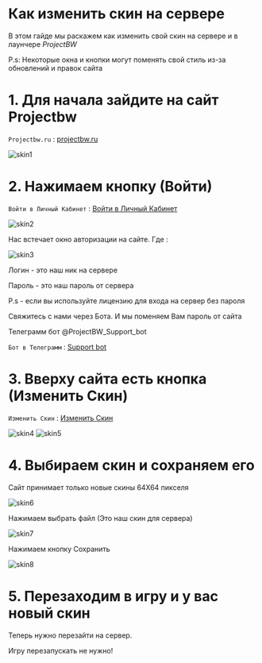 # Как изменить скин на сервере

В этом гайде мы раскажем как изменить свой скин на сервере и в лаунчере *ProjectBW*

P.s: Некоторые окна и кнопки могут поменять свой стиль из-за обновлений и правок сайта


# 1. Для начала зайдите на сайт Projectbw

`Projectbw.ru` : [projectbw.ru](https://projectbw.ru)

![skin1](https://wiki.projectbw.ru/images/skin/skin1.jpg)


# 2. Нажимаем кнопку (Войти)

`Войти в Личный Кабинет` : [Войти в Личный Кабинет](https://projectbw.ru/user/login)

![skin2](https://wiki.projectbw.ru/images/skin/skin2.jpg)

Нас встечает окно авторизации на сайте. Где :

![skin3](https://wiki.projectbw.ru/images/skin/skin3.jpg)

Логин - это наш ник на сервере

Пароль - это наш пароль от сервера


P.s - если вы используйте лицензию для входа на сервер без пароля 

Свяжитесь с нами через Бота. И мы поменяем Вам пароль от сайта

Телеграмм бот @ProjectBW_Support_bot 

`Бот в Телеграмм` : [Support bot](t.me/ProjectBW_Support_bot)


# 3. Вверху сайта есть кнопка (Изменить Скин)

`Изменить Скин` : [Изменить Скин](https://projectbw.ru/skin-api)

![skin4](https://wiki.projectbw.ru/images/skin/skin4.jpg)
![skin5](https://wiki.projectbw.ru/images/skin/skin5.jpg)

# 4. Выбираем скин и сохраняем его

Сайт принимает только новые скины 64Х64 пикселя

![skin6](https://wiki.projectbw.ru/images/skin/skin6.jpg)

Нажимаем выбрать файл (Это наш скин для сервера)

![skin7](https://wiki.projectbw.ru/images/skin/skin7.jpg)

Нажимаем кнопку Сохранить

![skin8](https://wiki.projectbw.ru/images/skin/skin8.jpg)

# 5. Перезаходим в игру и у вас новый скин

Теперь нужно перезайти на сервер.

Игру перезапускать не нужно!